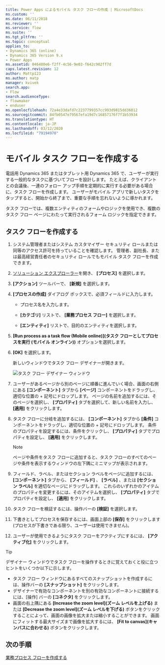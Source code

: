 ```yaml
---
title: Power Apps によるモバイル タスク フローの作成 | MicrosoftDocs
ms.custom: ''
ms.date: 06/11/2018
ms.reviewer: ''
ms.service: flow
ms.suite: ''
ms.tgt_pltfrm: ''
ms.topic: conceptual
applies_to:
- Dynamics 365 (online)
- Dynamics 365 Version 9.x
- Power Apps
ms.assetid: 046480e6-f2ff-4c56-9e03-f642c982ff7d
caps.latest.revision: 12
author: Mattp123
ms.author: matp
manager: kvivek
search.app:
- Flow
search.audienceType:
- flowmaker
- enduser
ms.openlocfilehash: 72a4e33dafd7c2237799357cc993d9815dd36012
ms.sourcegitcommit: 84fb0547e79567efa19d7c16857176f7f1b53934
ms.translationtype: HT
ms.contentlocale: ja-JP
ms.lasthandoff: 03/12/2020
ms.locfileid: "79194970"
---
```

# <a name="create-a-mobile-task-flow"></a>モバイル タスク フローを作成する


電話用 Dynamics 365 またはタブレット用 Dynamics 365 で、ユーザーが実行する一般的なタスクに基づいてフローを設計します。 たとえば、クライアントとの会議後、一連のフォロー アップ手順を定期的に実行する必要がある場合に、タスク フローを作成します。 ユーザーがモバイル アプリで新しいタスクをタップすると、開始から終了まで、重要な手順を忘れないように導かれます。  
  
 タスク フローでは、複数エンティティのフォームやロジックを使用でき、複数のタスク フロー ページにわたって実行されるフォーム ロジックを指定できます。  
  
## <a name="create-a-task-flow"></a>タスク フローを作成する
  
1. システム管理者またはシステム カスタマイザー セキュリティ ロールまたは同等のアクセス許可を持っていることを確認します。 管理者、副社長、または最高経営責任者のセキュリティ ロールでもモバイル タスク フローを作成できます。 
  
2. [ソリューション エクスプローラー](/powerapps/maker/model-driven-apps/advanced-navigation#solution-explorer)を開き、 **[プロセス]** を選択します。  
  
3.  **[アクション]** ツールバーで、 **[新規]** を選択します。  
  
4.  **[プロセスの作成]** ダイアログ ボックスで、必須フィールドに入力します。  
  
    -   プロセス名を入力します。  
  
    -   **[カテゴリ]** リストで、 **[業務プロセス フロー]** を選択します。  
  
    -   **[エンティティ]** リストで、目的のエンティティを選択します。  
  
5.  **[Run process as a task flow (Mobile online)]\(タスク フローとしてプロセスを実行 (モバイル オンライン)\)** オプションを選択します。  
  
6.  **[OK]** を選択します。
  
     新しいウィンドウでタスク フロー デザイナーが開きます。  
  
     ![タスク フロー デザイナー ウィンドウ](media/task-flow-designer-window.png "タスク フロー デザイナー ウィンドウ") 
  
7.  ユーザーがあるページから別のページに順番に進んでいく場合、画面の右側にある **[コンポーネント]** タブから **[ページ]** コンポーネントをドラッグし、適切な位置の + 記号にドロップします。 ページの名前を追加するには、そのページを選択し、 **[プロパティ]** タブを選択して、新しい名前を入力し、 **[適用]** をクリックします。  
  
8.  タスク フローに分岐を追加するには、 **[コンポーネント]** タブから **[条件]** コンポーネントをドラッグし、適切な位置の + 記号にドロップします。 条件のプロパティを設定するには、条件をクリックし、 **[プロパティ]** タブでプロパティを設定し、 **[適用]** をクリックします。  
  
    > [!NOTE]
    >  ページや条件をタスク フローに追加すると、タスク フローのすべてのページや条件を表示するウィンドウの左下隅にミニマップが表示されます。  
  
9. フィールド、ラベル、またはセクション ラベルをページに追加するには、 **[コンポーネント]** タブから、 **[フィールド]** 、 **[ラベル]** 、または **[セクション ラベル]** を適切なページにドラッグします。 これらのいずれかのアイテムのプロパティを変更するには、そのアイテムを選択し、 **[プロパティ]** タブでプロパティを設定し、 **[適用]** をクリックします。  
  
10. タスク フローを検証するには、操作バーの **[検証]** を選択します。  
  
11. 下書きとしてプロセスを保存するには、画面上部の **[保存]** をクリックします (プロセスが下書きである限り、ユーザーは使用できません)。  
  
12. ユーザーが使用できるようにタスク フローをアクティブにするには、 **[アクティブ化]** をクリックします。  
  
> [!TIP]
>  デザイナー ウィンドウでタスク フローを操作するときに覚えておくと役に立つヒントをいくつか以下に示します。  
>   
> -  タスク フロー ウィンドウにあるすべてのスナップショットを作成するには、操作バーの **[スナップショット]** をクリックします。  
> -  デザイナーで有効なコンポーネントを別の有効なコンポーネントに接続するには、[操作] バーの **[コネクタ]** をクリックします。  
> -  画面の右上隅にある **[Increase the zoom level]\(ズーム レベルを上げる\)** または **[Decrease the zoom level]\(ズーム レベルを下げる\)** ボタンをクリックすることによって、画面の画像を拡大または縮小することができます。 画面にフィットする最大サイズまで画像を拡大するには、 **[Fit to canvas]\(キャンバスに合わせる\)** ボタンをクリックします。  
  
## <a name="next-steps"></a>次の手順  
 [業務プロセス フローを作成する](create-business-process-flow.md)   

